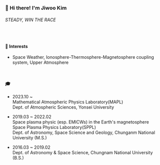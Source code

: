 ### 👋 **Hi there! I'm Jiwoo Kim**

###### *STEADY, WIN THE RACE*

<br>


#### 💫 Interests

- Space Weather, Ionosphere-Thermosphere-Magnetosphere coupling system, Upper Atmosphere
  

<br>

#### 🎓

- 2023.10 ~ <br>
  Mathematical Atmospheric Physics Laboratory(MAPL)<br>
  Dept. of Atmospheric Sciences, Yonsei University<br>
- 2019.03 ~ 2022.02 <br>
  Space plasma physic (esp. EMICWs) in the Earth's magnetosphere <br>
  Space Plasma Physics Laboratory(SPPL)<br>
  Dept. of Astronomy, Space Science and Geology, Chunganm National University (M.S.)


- 2016.03 ~ 2019.02 <br>
  Dept. of Astronomy & Space Science, Chungnam National University (B.S.)


<br><br>

<!-- 
<h4 align="left">✨ Github Stats ✨</h4>
<div align="left">

[![Anurag's GitHub stats](https://github-readme-stats.vercel.app/api?username=Jiwookimm&hide_title=true&show_icons=true&include_all_commits=true&disable_animations=true&theme=algolia&bg_color=white,grey,darkgrey,black&text_color=black&hide_border=True&include_all_commits=True)](https://github.com/anuraghazra/github-readme-stats)
 -->
<br>
<br>
